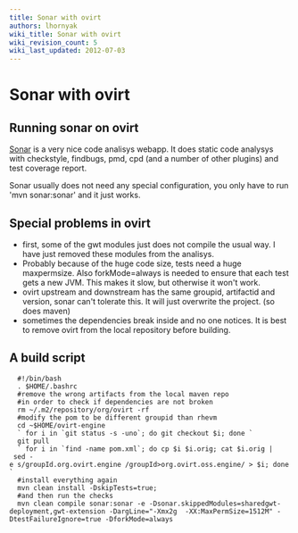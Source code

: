```yaml
---
title: Sonar with ovirt
authors: lhornyak
wiki_title: Sonar with ovirt
wiki_revision_count: 5
wiki_last_updated: 2012-07-03
---
```


# Sonar with ovirt

## Running sonar on ovirt

[Sonar](http://sonarsource.org/) is a very nice code analisys webapp. It does static code analysys with checkstyle, findbugs, pmd, cpd (and a number of other plugins) and test coverage report.

Sonar usually does not need any special configuration, you only have to run 'mvn sonar:sonar' and it just works.

## Special problems in ovirt

*   first, some of the gwt modules just does not compile the usual way. I have just removed these modules from the analisys.
*   Probably because of the huge code size, tests need a huge maxpermsize. Also forkMode=always is needed to ensure that each test gets a new JVM. This makes it slow, but otherwise it won't work.
*   ovirt upstream and downstream has the same groupid, artifactid and version, sonar can't tolerate this. It will just overwrite the project. (so does maven)
*   sometimes the dependencies break inside and no one notices. It is best to remove ovirt from the local repository before building.

## A build script

      #!/bin/bash
      . $HOME/.bashrc
      #remove the wrong artifacts from the local maven repo
      #in order to check if dependencies are not broken
      rm ~/.m2/repository/org/ovirt -rf
      #modify the pom to be different groupid than rhevm
      cd ~$HOME/ovirt-engine
      ` for i in `git status -s -uno`; do git checkout $i; done `
      git pull
      ` for i in `find -name pom.xml`; do cp $i $i.orig; cat $i.orig | sed -e s/groupId.org.ovirt.engine /groupId>org.ovirt.oss.engine/ > $i; done `
      #install everything again
      mvn clean install -DskipTests=true;
      #and then run the checks
      mvn clean compile sonar:sonar -e -Dsonar.skippedModules=sharedgwt-deployment,gwt-extension -DargLine="-Xmx2g  -XX:MaxPermSize=1512M" -DtestFailureIgnore=true -DforkMode=always

